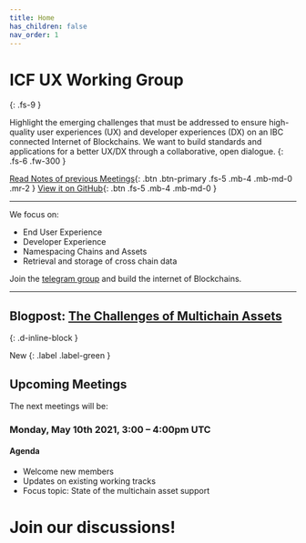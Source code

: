 ```yaml
---
title: Home
has_children: false
nav_order: 1
---
```



# ICF UX Working Group
{: .fs-9 }

Highlight the emerging challenges that must be addressed to ensure high-quality user experiences (UX) and developer experiences (DX) on an IBC connected Internet of Blockchains. We want to build standards and applications for a better UX/DX  through a collaborative, open dialogue.
{: .fs-6 .fw-300 }

[Read Notes of previous Meetings](https://interchain.neueux.com/meeting_notes/meetings.html){: .btn .btn-primary .fs-5 .mb-4 .mb-md-0 .mr-2 } [View it on GitHub](https://github.com/apeunit/interchain.neueux.com){: .btn .fs-5 .mb-4 .mb-md-0 }

---

We focus on:
* End User Experience
* Developer Experience
* Namespacing Chains and Assets
* Retrieval and storage of cross chain data

Join the  [telegram group](https://t.me/joinchat/E6CkGRrf0A_LswZeG0qvUg) and build the internet of Blockchains.

---

## Blogpost: [The Challenges of Multichain Assets](https://interchain.neueux.com/Blog/challenges_multichain_assets.html)
{: .d-inline-block }

New
{: .label .label-green }


## Upcoming Meetings
The next meetings will be:

### Monday, May 10th 2021, 3:00 – 4:00pm UTC

#### Agenda

* Welcome new members
* Updates on existing working tracks
* Focus topic: State of the multichain asset support




# Join our discussions!
<a href="https://t.me/joinchat/E6CkGRrf0A_LswZeG0qvUg" target="_blank"><i class="fa fa-telegram" style="font-size:36px; margin-right:0.5em" aria-hidden="true"></i></a>   <a href="https://github.com/apeunit/interchain.neueux.com" target="_blank"><i class="fa fa-github" style="font-size:40px"></i></a>
